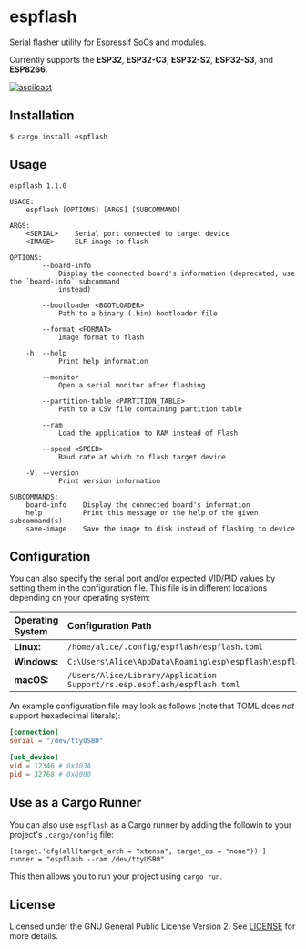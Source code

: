 # espflash

Serial flasher utility for Espressif SoCs and modules.

Currently supports the **ESP32**, **ESP32-C3**, **ESP32-S2**, **ESP32-S3**, and **ESP8266**.

[![asciicast](https://asciinema.org/a/UxRaCy4pretvGkghrRO0Qvypm.svg)](https://asciinema.org/a/UxRaCy4pretvGkghrRO0Qvypm)

## Installation

```shell
$ cargo install espflash
```

## Usage

```text
espflash 1.1.0

USAGE:
    espflash [OPTIONS] [ARGS] [SUBCOMMAND]

ARGS:
    <SERIAL>    Serial port connected to target device
    <IMAGE>     ELF image to flash

OPTIONS:
        --board-info
            Display the connected board's information (deprecated, use the `board-info` subcommand
            instead)

        --bootloader <BOOTLOADER>
            Path to a binary (.bin) bootloader file

        --format <FORMAT>
            Image format to flash

    -h, --help
            Print help information

        --monitor
            Open a serial monitor after flashing

        --partition-table <PARTITION_TABLE>
            Path to a CSV file containing partition table

        --ram
            Load the application to RAM instead of Flash

        --speed <SPEED>
            Baud rate at which to flash target device

    -V, --version
            Print version information

SUBCOMMANDS:
    board-info    Display the connected board's information
    help          Print this message or the help of the given subcommand(s)
    save-image    Save the image to disk instead of flashing to device
```

## Configuration

You can also specify the serial port and/or expected VID/PID values by setting them in the configuration file. This file is in different locations depending on your operating system:

| Operating System | Configuration Path                                                       |
| :--------------- | :----------------------------------------------------------------------- |
| **Linux:**       | `/home/alice/.config/espflash/espflash.toml`                             |
| **Windows:**     | `C:\Users\Alice\AppData\Roaming\esp\espflash\espflash.toml`              |
| **macOS:**       | `/Users/Alice/Library/Application Support/rs.esp.espflash/espflash.toml` |

An example configuration file may look as follows (note that TOML does _not_ support hexadecimal literals):

```toml
[connection]
serial = "/dev/ttyUSB0"

[usb_device]
vid = 12346 # 0x303A
pid = 32768 # 0x8000
```

## Use as a Cargo Runner

You can also use `espflash` as a Cargo runner by adding the followin to your project's `.cargo/config` file:

```
[target.'cfg(all(target_arch = "xtensa", target_os = "none"))']
runner = "espflash --ram /dev/ttyUSB0"
```

This then allows you to run your project using `cargo run`.

## License

Licensed under the GNU General Public License Version 2. See [LICENSE](LICENSE) for more details.

